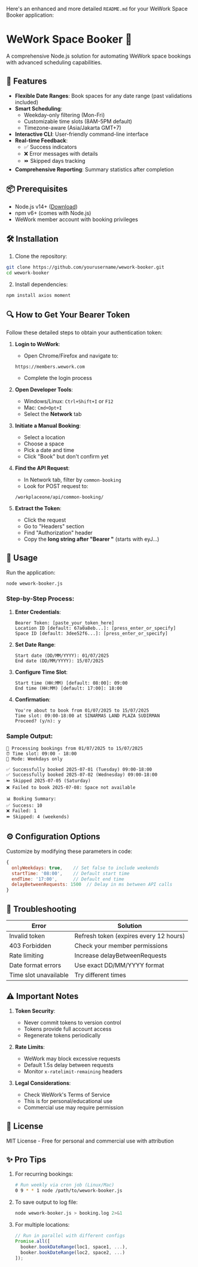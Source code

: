 Here's an enhanced and more detailed `README.md` for your WeWork Space Booker application:

# WeWork Space Booker 🚀

A comprehensive Node.js solution for automating WeWork space bookings with advanced scheduling capabilities.

## 🌟 Features

- **Flexible Date Ranges**: Book spaces for any date range (past validations included)
- **Smart Scheduling**:
  - Weekday-only filtering (Mon-Fri)
  - Customizable time slots (8AM-5PM default)
  - Timezone-aware (Asia/Jakarta GMT+7)
- **Interactive CLI**: User-friendly command-line interface
- **Real-time Feedback**: 
  - ✅ Success indicators
  - ❌ Error messages with details
  - ⏩ Skipped days tracking
- **Comprehensive Reporting**: Summary statistics after completion

## 📦 Prerequisites

- Node.js v14+ ([Download](https://nodejs.org/))
- npm v6+ (comes with Node.js)
- WeWork member account with booking privileges

## 🛠 Installation

1. Clone the repository:
```bash
git clone https://github.com/yourusername/wework-booker.git
cd wework-booker
```

2. Install dependencies:
```bash
npm install axios moment
```

## 🔍 How to Get Your Bearer Token

Follow these detailed steps to obtain your authentication token:

1. **Login to WeWork**:
   - Open Chrome/Firefox and navigate to:
   ```
   https://members.wework.com
   ```
   - Complete the login process

2. **Open Developer Tools**:
   - Windows/Linux: `Ctrl+Shift+I` or `F12`
   - Mac: `Cmd+Opt+I`
   - Select the **Network** tab

3. **Initiate a Manual Booking**:
   - Select a location
   - Choose a space
   - Pick a date and time
   - Click "Book" but don't confirm yet

4. **Find the API Request**:
   - In Network tab, filter by `common-booking`
   - Look for POST request to:
   ```
   /workplaceone/api/common-booking/
   ```

5. **Extract the Token**:
   - Click the request
   - Go to "Headers" section
   - Find "Authorization" header
   - Copy the **long string after "Bearer "** (starts with eyJ...)

## 🚀 Usage

Run the application:
```bash
node wework-booker.js
```

### Step-by-Step Process:

1. **Enter Credentials**:
   ```
   Bearer Token: [paste_your_token_here]
   Location ID [default: 67a0a8eb...]: [press_enter_or_specify]
   Space ID [default: 3dee52f6...]: [press_enter_or_specify]
   ```

2. **Set Date Range**:
   ```
   Start date (DD/MM/YYYY): 01/07/2025
   End date (DD/MM/YYYY): 15/07/2025
   ```

3. **Configure Time Slot**:
   ```
   Start time (HH:MM) [default: 08:00]: 09:00
   End time (HH:MM) [default: 17:00]: 18:00
   ```

4. **Confirmation**:
   ```
   You're about to book from 01/07/2025 to 15/07/2025
   Time slot: 09:00-18:00 at SINARMAS LAND PLAZA SUDIRMAN
   Proceed? (y/n): y
   ```

### Sample Output:
```
📅 Processing bookings from 01/07/2025 to 15/07/2025
⏰ Time slot: 09:00 - 18:00
📌 Mode: Weekdays only

✅ Successfully booked 2025-07-01 (Tuesday) 09:00-18:00
✅ Successfully booked 2025-07-02 (Wednesday) 09:00-18:00
⏩ Skipped 2025-07-05 (Saturday)
❌ Failed to book 2025-07-08: Space not available

📊 Booking Summary:
✅ Success: 10
❌ Failed: 1
⏩ Skipped: 4 (weekends)
```

## ⚙️ Configuration Options

Customize by modifying these parameters in code:

```javascript
{
  onlyWeekdays: true,    // Set false to include weekends
  startTime: '08:00',    // Default start time
  endTime: '17:00',      // Default end time
  delayBetweenRequests: 1500  // Delay in ms between API calls
}
```

## 🛑 Troubleshooting

| Error | Solution |
|-------|----------|
| Invalid token | Refresh token (expires every 12 hours) |
| 403 Forbidden | Check your member permissions |
| Rate limiting | Increase delayBetweenRequests |
| Date format errors | Use exact DD/MM/YYYY format |
| Time slot unavailable | Try different times |

## ⚠️ Important Notes

1. **Token Security**:
   - Never commit tokens to version control
   - Tokens provide full account access
   - Regenerate tokens periodically

2. **Rate Limits**:
   - WeWork may block excessive requests
   - Default 1.5s delay between requests
   - Monitor `x-ratelimit-remaining` headers

3. **Legal Considerations**:
   - Check WeWork's Terms of Service
   - This is for personal/educational use
   - Commercial use may require permission

## 📜 License

MIT License - Free for personal and commercial use with attribution

## ✨ Pro Tips

1. For recurring bookings:
   ```bash
   # Run weekly via cron job (Linux/Mac)
   0 9 * * 1 node /path/to/wework-booker.js
   ```

2. To save output to log file:
   ```bash
   node wework-booker.js > booking.log 2>&1
   ```

3. For multiple locations:
   ```javascript
   // Run in parallel with different configs
   Promise.all([
     booker.bookDateRange(loc1, space1, ...),
     booker.bookDateRange(loc2, space2, ...)
   ]);
   ```